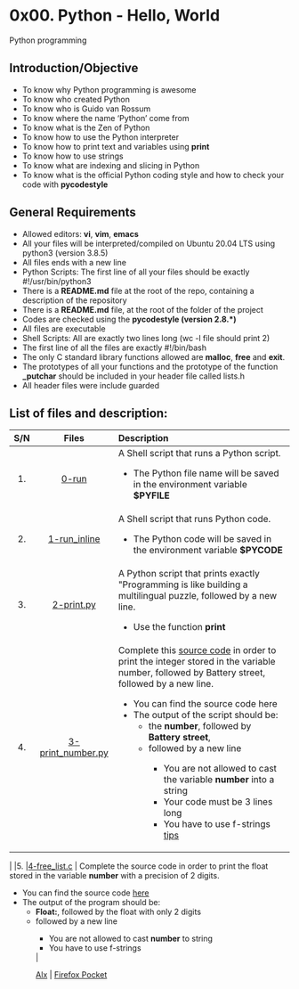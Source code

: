 # 0x00. Python - Hello, World
Python programming 
## Introduction/Objective
* To know why Python programming is awesome
* To know who created Python
* To know who is Guido van Rossum
* To know where the name ‘Python’ come from
* To know what is the Zen of Python
* To know how to use the Python interpreter
* To know how to print text and variables using **print**
* To know how to use strings
* To know what are indexing and slicing in Python
* To know what is the official Python coding style and how to check your code with **pycodestyle**

## General Requirements
* Allowed editors: **vi**, **vim**, **emacs**
* All your files will be interpreted/compiled on Ubuntu 20.04 LTS using python3 (version 3.8.5)
* All files ends with a new line
* Python Scripts: The first line of all your files should be exactly #!/usr/bin/python3
* There is a **README.md** file at the root of the repo, containing a description of the repository
* There is a **README.md** file, at the root of the folder of the project
* Codes are checked using the **pycodestyle (version 2.8.*)**
* All files are executable
* Shell Scripts: All are exactly two lines long (wc -l file should print 2)
* The first line of all the files are exactly #!/bin/bash
* The only C standard library functions allowed are **malloc**, **free** and **exit**.
* The prototypes of all your functions and the prototype of the function **_putchar** should be included in your header file called lists.h
* All header files were include guarded

## List of files and description:
| S/N   |       Files          |        Description  |
|:-----:|:--------------------:|:-------------------|
|1. | [0-run](https://github.com/Dikachis/alx-higher_level_programming/blob/master/0x00-python-hello_world/0-run) | A Shell script that runs a Python script. <ul><li>The Python file name will be saved in the environment variable **$PYFILE** </li></ul>  |
|2.|[1-run_inline](https://github.com/Dikachis/alx-higher_level_programming/blob/master/0x00-python-hello_world/1-run_inline) | A Shell script that runs Python code. <ul><li>The Python code will be saved in the environment variable **$PYCODE**</li></ul> |
|3. |[2-print.py](https://github.com/Dikachis/alx-higher_level_programming/blob/master/0x00-python-hello_world/2-print.py) |A Python script that prints exactly "Programming is like building a multilingual puzzle, followed by a new line. <ul><li>Use the function **print**</li></ul>|
|4.|[3-print_number.py](https://github.com/Dikachis/alx-higher_level_programming/blob/master/0x00-python-hello_world/3-print_number.py) | Complete this [source code](https://github.com/holbertonschool/0x00.py/blob/master/3-print_number.py) in order to print the integer stored in the variable number, followed by Battery street, followed by a new line. <ul><li>You can find the source code here</li><li>The output of the script should be:<ul><li>the **number**, followed by **Battery street**, </li><li>followed by a new line</li><ul></li><li>You are not allowed to cast the variable **number** into a string</li><li>Your code must be 3 lines long</li><li>You have to use f-strings [tips](https://realpython.com/python-f-strings/)</li></ul>
|
|5. |[4-free_list.c](https://github.com/Dikachis/alx-higher_level_programming/blob/master/0x00-python-hello_world/4-print_float.py) | Complete the source code in order to print the float stored in the variable **number** with a precision of 2 digits. <ul><li>You can find the source code [here](https://github.com/holbertonschool/0x00.py/blob/master/4-print_float.py)</li><li>The output of the program should be:<ul><li>**Float:**, followed by the float with only 2 digits</li><li>followed by a new line</li><ul></li><li>You are not allowed to cast **number** to string</li><li>You have to use f-strings</li></ul>|

[Alx](https://alx-intranet.hbtn.io/projects/231) | [Firefox Pocket](https://getpocket.com/my-list?src=navbar)
